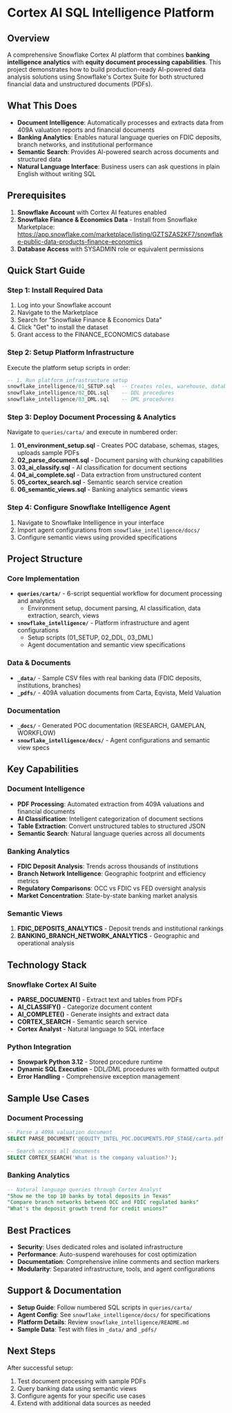 # Cortex AI SQL Intelligence Platform

## Overview
A comprehensive Snowflake Cortex AI platform that combines **banking intelligence analytics** with **equity document processing capabilities**. This project demonstrates how to build production-ready AI-powered data analysis solutions using Snowflake's Cortex Suite for both structured financial data and unstructured documents (PDFs).

## What This Does
- **Document Intelligence**: Automatically processes and extracts data from 409A valuation reports and financial documents
- **Banking Analytics**: Enables natural language queries on FDIC deposits, branch networks, and institutional performance
- **Semantic Search**: Provides AI-powered search across documents and structured data
- **Natural Language Interface**: Business users can ask questions in plain English without writing SQL

## Prerequisites
1. **Snowflake Account** with Cortex AI features enabled
2. **Snowflake Finance & Economics Data** - Install from Snowflake Marketplace:
   https://app.snowflake.com/marketplace/listing/GZTSZAS2KF7/snowflake-public-data-products-finance-economics
3. **Database Access** with SYSADMIN role or equivalent permissions

## Quick Start Guide

### Step 1: Install Required Data
1. Log into your Snowflake account
2. Navigate to the Marketplace
3. Search for "Snowflake Finance & Economics Data"
4. Click "Get" to install the dataset
5. Grant access to the FINANCE_ECONOMICS database

### Step 2: Setup Platform Infrastructure
Execute the platform setup scripts in order:

```sql
-- 1. Run platform infrastructure setup
snowflake_intelligence/01_SETUP.sql  -- Creates roles, warehouse, database
snowflake_intelligence/02_DDL.sql    -- DDL procedures
snowflake_intelligence/03_DML.sql    -- DML procedures
```

### Step 3: Deploy Document Processing & Analytics
Navigate to `queries/carta/` and execute in numbered order:

1. **01_environment_setup.sql** - Creates POC database, schemas, stages, uploads sample PDFs
2. **02_parse_document.sql** - Document parsing with chunking capabilities
3. **03_ai_classify.sql** - AI classification for document sections
4. **04_ai_complete.sql** - Data extraction from unstructured content
5. **05_cortex_search.sql** - Semantic search service creation
6. **06_semantic_views.sql** - Banking analytics semantic views

### Step 4: Configure Snowflake Intelligence Agent
1. Navigate to Snowflake Intelligence in your interface
2. Import agent configurations from `snowflake_intelligence/docs/`
3. Configure semantic views using provided specifications

## Project Structure

### Core Implementation
- **`queries/carta/`** - 6-script sequential workflow for document processing and analytics
  - Environment setup, document parsing, AI classification, data extraction, search, views
- **`snowflake_intelligence/`** - Platform infrastructure and agent configurations
  - Setup scripts (01_SETUP, 02_DDL, 03_DML)
  - Agent documentation and semantic view specifications

### Data & Documents
- **`_data/`** - Sample CSV files with real banking data (FDIC deposits, institutions, branches)
- **`_pdfs/`** - 409A valuation documents from Carta, Eqvista, Meld Valuation

### Documentation
- **`_docs/`** - Generated POC documentation (RESEARCH, GAMEPLAN, WORKFLOW)
- **`snowflake_intelligence/docs/`** - Agent configurations and semantic view specs

## Key Capabilities

### Document Intelligence
- **PDF Processing**: Automated extraction from 409A valuations and financial documents
- **AI Classification**: Intelligent categorization of document sections
- **Table Extraction**: Convert unstructured tables to structured JSON
- **Semantic Search**: Natural language queries across all documents

### Banking Analytics
- **FDIC Deposit Analysis**: Trends across thousands of institutions
- **Branch Network Intelligence**: Geographic footprint and efficiency metrics
- **Regulatory Comparisons**: OCC vs FDIC vs FED oversight analysis
- **Market Concentration**: State-by-state banking market analysis

### Semantic Views
1. **FDIC_DEPOSITS_ANALYTICS** - Deposit trends and institutional rankings
2. **BANKING_BRANCH_NETWORK_ANALYTICS** - Geographic and operational analysis

## Technology Stack

### Snowflake Cortex AI Suite
- **PARSE_DOCUMENT()** - Extract text and tables from PDFs
- **AI_CLASSIFY()** - Categorize document content
- **AI_COMPLETE()** - Generate insights and extract data
- **CORTEX_SEARCH** - Semantic search service
- **Cortex Analyst** - Natural language to SQL interface

### Python Integration
- **Snowpark Python 3.12** - Stored procedure runtime
- **Dynamic SQL Execution** - DDL/DML procedures with formatted output
- **Error Handling** - Comprehensive exception management

## Sample Use Cases

### Document Processing
```sql
-- Parse a 409A valuation document
SELECT PARSE_DOCUMENT('@EQUITY_INTEL_POC.DOCUMENTS.PDF_STAGE/carta.pdf');

-- Search across all documents
SELECT CORTEX_SEARCH('What is the company valuation?');
```

### Banking Analytics
```sql
-- Natural language queries through Cortex Analyst
"Show me the top 10 banks by total deposits in Texas"
"Compare branch networks between OCC and FDIC regulated banks"
"What's the deposit growth trend for credit unions?"
```

## Best Practices
- **Security**: Uses dedicated roles and isolated infrastructure
- **Performance**: Auto-suspend warehouses for cost optimization
- **Documentation**: Comprehensive inline comments and section markers
- **Modularity**: Separated infrastructure, tools, and agent configurations

## Support & Documentation
- **Setup Guide**: Follow numbered SQL scripts in `queries/carta/`
- **Agent Config**: See `snowflake_intelligence/docs/` for specifications
- **Platform Details**: Review `snowflake_intelligence/README.md`
- **Sample Data**: Test with files in `_data/` and `_pdfs/`

## Next Steps
After successful setup:
1. Test document processing with sample PDFs
2. Query banking data using semantic views
3. Configure agents for your specific use cases
4. Extend with additional data sources as needed
